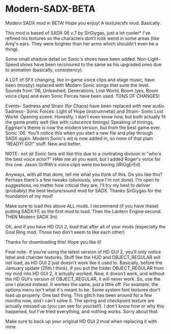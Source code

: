 # Modern-SADX-BETA
Modern SADX mod in BETA! Hope you enjoy! A texture/sfx mod. Basically.

This mod is based of SADX 06 v.7 by SirGiygas, just a lot cooler*
I've refined his textures so the characters don't look weird in some areas (like Amy's ears. They were brighter than her arms which shouldn't even be a thing).

Some small shadow detail on Sonic's shoes have been added. Non-Light-Speed shoes have been recoloured to the same as his upgraded ones due to animation (basically, consistency).

A LOT of SFX changing, like in-game voice clips and stage music, have been (mostly) replaced with Modern Sonic songs that suite the level. Sounds from '06, Unleashed, Generations, Lost World, Boom (yes, Boom voice clips) and even Sonic Forces have been used. TONS OF CHANGES!

Events- Sadness and Strain (for Chaos) have been replaced with new audio. Sadness- Sonic Forces: Light of Hope (instrumnetal) and Strain- Sonic Lost World: Opening scene. Honestly, I don't even know how, but both actually fit the game pretty well (like with cutscence timings)
Speaking of timings, Eggman's theme is now the modern version, but from the best game ever. Sonic '06. You'll notice this when you start a new file and play through SADX again. 
Modern Sonic's wit is now added in, so none of that plain "READY! GO!" stuff. New and better.

NOTE- not all Sonic fans will like this due to a contrating division in "who's the best voice actor?"
HAte me all you want, but I added Roger's voice for this one. Jason Griffith's voice clips were too boring (tRiGgErEd)

Anyways, with all that done, tell me what you think of this. Do you like this? Perhaps there's a few tweaks (obviously, since I'm not done). I'm open to suggestions, no matter how crticial they are, I'll try my best to deliver (probably) the best texture/sound mod for SADX.
Thanks SirGiygas for the foundation of my mod! 

Make sure to load this above ALL mods. I recommend (if you have these) putting SADX:FE as the first mod to load. Then the Lantern Engine second. THEN Modern SADX 3rd. 

Oh, and if you have HD GUI 2, load that after all of your mods (especially the Goal Ring mod. Those two don't seem to like each other)

Thanks for downloading this! Hope you like it!

Final note- if you're using the latest version of HD GUI 2, you'll only notice lebel and charcter textures. Stuff like the HUD and OBJECT_REGULAR will not load, as HD GUI 2 just doesn't work like it used to. Basically, before the Jamuary update (25th I think), if you put the folder OBJECT_REGULAR from my mod into HD GUI 2, it actually worked. Now, it doesn't work, and without the HD GUI's version of OBJECT_REGULAR, it will never work. So, use the one I placed instead. It workes the same, just a little off. For example, the options menu isn't what it's meant to be. Some system font textures don't load up properly. One last thing. This glitch has been around for a few months now, and I can't solve it. The spring and checkpoint texture are actually messed up (you can see for yourself). I don't know how or why this happened, but I've tried everything, and nothing works. Sorry about that.

Make sure to back up your original HD GUI 2 mod when replacing it with mine.
